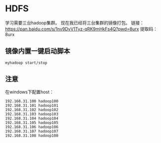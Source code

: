 # HDFS
学习需要三台hadoop集群。
现在我已经将三台集群的镜像打包。
链接：https://pan.baidu.com/s/1nv9DvV1Tyz-qRK9mHkFs4Q?pwd=8urx 
提取码：8urx 

## 镜像内置一键启动脚本
```shell
myhadoop start/stop
```

## 注意
在windows下配置host：
```shell
192.168.31.100 hadoop100
192.168.31.101 hadoop101
192.168.31.102 hadoop102
192.168.31.103 hadoop103
192.168.31.104 hadoop104
192.168.31.105 hadoop105
192.168.31.106 hadoop106
192.168.31.107 hadoop107
192.168.31.108 hadoop108
```
